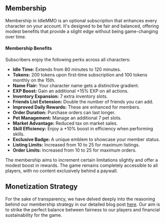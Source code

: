 ## Membership

Membership in IdleMMO is an optional subscription that enhances every character on your account. It's designed to be fair and balanced, offering modest benefits that provide a slight edge without being game-changing over time.
#### Membership Benefits

Subscribers enjoy the following perks across all characters:

- **Idle Time:** Extends from 80 minutes to 120 minutes.
- **Tokens:** 200 tokens upon first-time subscription and 100 tokens monthly on the 15th.
- **Name Flair:** Your character name gets a distinctive gradient.
- **EXP Boost:** Gain an additional +15% EXP on all actions.
- **Inventory Expansion:** 7 extra inventory slots.
- **Friends List Extension:** Double the number of friends you can add.
- **Improved Daily Rewards:** These are enhanced for members.
- **Order Duration:** Purchase orders can last longer.
- **Pet Management:** Manage an additional 7 pet slots.
- **Market Advantage:** Reduced tax on market sales.
- **Skill Efficiency:** Enjoy a +10% boost in efficiency when performing skills.
- **Exclusive Badge:** A unique emblem to showcase your member status.
- **Listing Limits:** Increased from 10 to 25 for maximum listings.
- **Order Limits:** Increased from 10 to 25 for maximum orders.

The membership aims to increment certain limitations slightly and offer a modest boost in rewards. The game remains completely accessible to all players, with no content exclusively behind a paywall. 

## Monetization Strategy
For the sake of transparency, we have delved deeply into the reasoning behind our membership strategy in our detailed blog post [here](https://blog.galahadcreative.com/navigating-the-pay-to-win-debate-idlemmo/). Our aim is to strike the perfect balance between fairness to our players and financial sustainability for the game.

